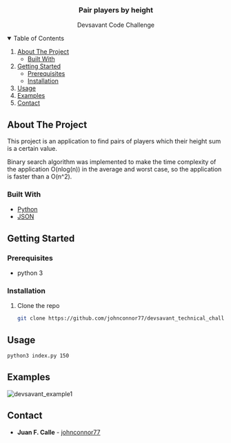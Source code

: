 <br />
<p align="center">

  <h3 align="center">Pair players by height</h3>

  <p align="center">
    Devsavant Code Challenge
  </p>
</p>



<!-- About the project -->
<details open="open">
  <summary>Table of Contents</summary>
  <ol>
    <li>
      <a href="#about-the-project">About The Project</a>
      <ul>
        <li><a href="#built-with">Built With</a></li>
      </ul>
    </li>
    <li>
      <a href="#getting-started">Getting Started</a>
      <ul>
        <li><a href="#prerequisites">Prerequisites</a></li>
        <li><a href="#installation">Installation</a></li>
      </ul>
    </li>
    <li><a href="#usage">Usage</a></li>
    <li><a href="#examples">Examples</a></li>
    <li><a href="#contact">Contact</a></li>
  </ol>
</details>


<!-- ABOUT THE PROJECT -->

## About The Project

This project is an application to find pairs of players which their height sum is a certain value.

Binary search algorithm was implemented to make the time complexity of the application O(nlog(n)) in the average and worst case, so the application is faster than a O(n^2).

### Built With

* [Python](https://www.python.org/)
* [JSON](https://docs.python.org/3/library/json.html)


<!-- GETTING STARTED -->
## Getting Started

### Prerequisites

* python 3

### Installation

1. Clone the repo
   ```sh
   git clone https://github.com/johnconnor77/devsavant_technical_challenge
   ```

<!-- USAGE -->
## Usage


   ```sh
   python3 index.py 150
   ```

<!-- EXAMPLES -->
## Examples

![devsavant_example1](https://user-images.githubusercontent.com/51679898/167741780-ff2d94e0-2238-478b-90c1-6130841be49b.png)

<!-- CONTACT -->
## Contact


* **Juan F. Calle**  - [johnconnor77](https://github.com/johnconnor77)
